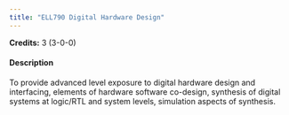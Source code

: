 ```yaml
---
title: "ELL790 Digital Hardware Design"
---
```

**Credits:** 3 (3-0-0)

#### Description
To provide advanced level exposure to digital hardware design and interfacing, elements of hardware software co-design, synthesis of digital systems at logic/RTL and system levels, simulation aspects of synthesis.